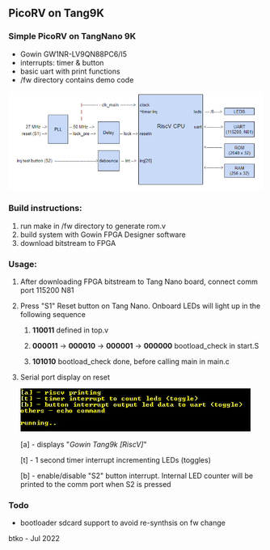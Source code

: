 ## __PicoRV on Tang9K__

### Simple PicoRV on TangNano 9K
* Gowin GW1NR-LV9QN88PC6/I5
* interrupts: timer & button
* basic uart with print functions
* /fw directory contains demo code



![alt text](system.png "PicoRV system overview")

### Build instructions:
1.  run make in /fw directory to generate rom.v
2.  build system with Gowin FPGA Designer software
3.  download bitstream to FPGA


### Usage:
1. After downloading FPGA bitstream to Tang Nano board, connect comm port 115200 N81	
2. Press "S1" Reset button on Tang Nano.  Onboard LEDs will light up in the following sequence

	1. **110011** defined in top.v

	2. **000011** -> **000010** -> **000001** -> **000000** bootload_check in start.S

	3. **101010** bootload_check done, before calling main in main.c

3. Serial port display on reset

	![alt text](uart_screen.png "uart reset display")

	[a] - displays "_Gowin Tang9k [RiscV]_"

	[t] - 1 second timer interrupt incrementing LEDs (toggles)

	[b] - enable/disable "S2" button interrupt.  Internal LED counter will be printed to the comm port when S2 is pressed



### Todo
* bootloader sdcard support to avoid re-synthsis on fw change


btko - Jul 2022